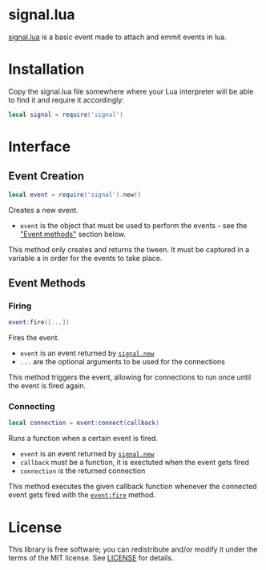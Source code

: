 # signal.lua

[signal.lua](signal.lua) is a basic event made to attach and emmit events in lua.

# Installation

Copy the signal.lua file somewhere where your Lua interpreter will be able to find it and require it accordingly:

```lua
local signal = require('signal')
```

# Interface

## Event Creation

```lua
local event = require('signal').new()
```

Creates a new event.

- `event` is the object that must be used to perform the events - see the ["Event methods"](#Event-Methods) section below.

This method only creates and returns the tween. It must be captured in a variable a in order for the events to take place.

## Event Methods

### Firing

```lua
event:fire([...])
```

Fires the event.

- `event` is an event returned by [`signal.new`](#Event-Creation)
- `...` are the optional arguments to be used for the connections

This method triggers the event, allowing for connections to run once until the event is fired again.

### Connecting

```lua
local connection = event:connect(callback)
```

Runs a function when a certain event is fired.

- `event` is an event returned by [`signal.new`](#Event-Creation)
- `callback` must be a function, it is exectuted when the event gets fired
- `connection` is the returned connection

This method executes the given callback function whenever the connected event gets fired with the [`event:fire`](#Firing) method.

# License

This library is free software; you can redistribute and/or modify it under the terms of the MIT license. See [LICENSE](LICENSE) for details.

